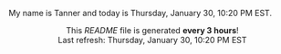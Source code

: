 My name is Tanner and today is Thursday, January 30, 10:20 PM EST.

<p align="center">This <i>README</i> file is generated <b>every 3 hours</b>!</br>Last refresh: Thursday, January 30, 10:20 PM EST<br /></p>
